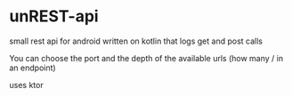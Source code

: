 # unREST-api

small rest api for android written on kotlin that logs get and post calls

You can choose the port and the depth of the available urls (how many / in an endpoint)

uses ktor
